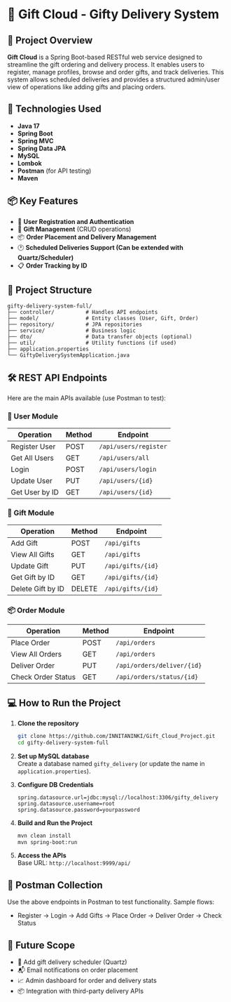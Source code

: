 
# 🎁 Gift Cloud - Gifty Delivery System

## 📝 Project Overview

**Gift Cloud** is a Spring Boot-based RESTful web service designed to streamline the gift ordering and delivery process. It enables users to register, manage profiles, browse and order gifts, and track deliveries. This system allows scheduled deliveries and provides a structured admin/user view of operations like adding gifts and placing orders.

## 🚀 Technologies Used

- **Java 17**
- **Spring Boot**
- **Spring MVC**
- **Spring Data JPA**
- **MySQL**
- **Lombok**
- **Postman** (for API testing)
- **Maven**

## 📦 Key Features

- 🔐 **User Registration and Authentication**  
- 🎁 **Gift Management** (CRUD operations)
- 📦 **Order Placement and Delivery Management**
- 🕐 **Scheduled Deliveries Support (Can be extended with Quartz/Scheduler)**
- 📋 **Order Tracking by ID**

## 📂 Project Structure

```
gifty-delivery-system-full/
├── controller/          # Handles API endpoints
├── model/               # Entity classes (User, Gift, Order)
├── repository/          # JPA repositories
├── service/             # Business logic
├── dto/                 # Data transfer objects (optional)
├── util/                # Utility functions (if used)
├── application.properties
└── GiftyDeliverySystemApplication.java
```

## 🛠️ REST API Endpoints

Here are the main APIs available (use Postman to test):

### 👤 User Module

| Operation           | Method | Endpoint                                |
|---------------------|--------|-----------------------------------------|
| Register User       | POST   | `/api/users/register`                   |
| Get All Users       | GET    | `/api/users/all`                        |
| Login               | POST   | `/api/users/login`                      |
| Update User         | PUT    | `/api/users/{id}`                       |
| Get User by ID      | GET    | `/api/users/{id}`                       |

### 🎁 Gift Module

| Operation           | Method | Endpoint                                |
|---------------------|--------|-----------------------------------------|
| Add Gift            | POST   | `/api/gifts`                            |
| View All Gifts      | GET    | `/api/gifts`                            |
| Update Gift         | PUT    | `/api/gifts/{id}`                       |
| Get Gift by ID      | GET    | `/api/gifts/{id}`                       |
| Delete Gift by ID   | DELETE | `/api/gifts/{id}`                       |

### 📦 Order Module

| Operation              | Method | Endpoint                                |
|------------------------|--------|-----------------------------------------|
| Place Order            | POST   | `/api/orders`                           |
| View All Orders        | GET    | `/api/orders`                           |
| Deliver Order          | PUT    | `/api/orders/deliver/{id}`              |
| Check Order Status     | GET    | `/api/orders/status/{id}`               |

## 💻 How to Run the Project

1. **Clone the repository**  
   ```bash
   git clone https://github.com/INNITANINKI/Gift_Cloud_Project.git
   cd gifty-delivery-system-full
   ```

2. **Set up MySQL database**  
   Create a database named `gifty_delivery` (or update the name in `application.properties`).

3. **Configure DB Credentials**  
   ```properties
   spring.datasource.url=jdbc:mysql://localhost:3306/gifty_delivery
   spring.datasource.username=root
   spring.datasource.password=yourpassword
   ```

4. **Build and Run the Project**  
   ```bash
   mvn clean install
   mvn spring-boot:run
   ```

5. **Access the APIs**  
   Base URL: `http://localhost:9999/api/`

## 🧪 Postman Collection

Use the above endpoints in Postman to test functionality. Sample flows:

- Register → Login → Add Gifts → Place Order → Deliver Order → Check Status

## 📌 Future Scope

- 📅 Add gift delivery scheduler (Quartz)
- 📬 Email notifications on order placement
- 📈 Admin dashboard for order and delivery stats
- 📦 Integration with third-party delivery APIs

